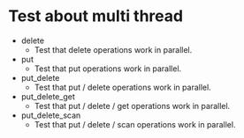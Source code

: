 # Test about multi thread

* delete
  * Test that delete operations work in parallel.
* put
  * Test that put operations work in parallel.
* put_delete
  * Test that put / delete operations work in parallel.
* put_delete_get
  * Test that put / delete / get operations work in parallel.
* put_delete_scan
  * Test that put / delete / scan operations work in parallel.
